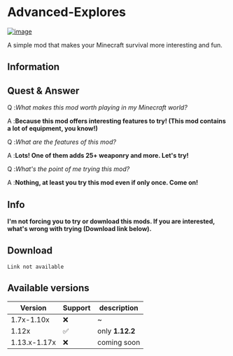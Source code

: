# Advanced-Explores
[![image](https://www.linkpicture.com/q/20211019_124544.png)](https://www.linkpicture.com/view.php?img=LPic616e5531d8fbe909319473)

A simple mod that makes your Minecraft survival more interesting and fun.

## Information


## Quest & Answer

Q :*What makes this mod worth playing in my Minecraft world?* 

A :**Because this mod offers interesting features to try! (This mod contains a lot of equipment, you know!)**

Q :*What are the features of this mod?*

A :**Lots! One of them adds 25+ weaponry and more. Let's try!**

Q :*What's the point of me trying this mod?*

A :**Nothing, at least you try this mod even if only once. Come on!**

## Info
**I'm not forcing you to try or download this mods. If you are interested, what's wrong with trying (Download link below).**

## Download
`Link not available`

## Available versions
| Version | Support | description|
|---------|---------|-----|
|1.7x-1.10x|❌|~|
|1.12x|✅|only **1.12.2**|
|1.13.x-1.17x|❌|coming soon|

